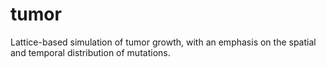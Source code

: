 # tumor
Lattice-based simulation of tumor growth, with an emphasis on the spatial and temporal distribution of mutations.
